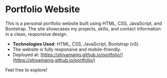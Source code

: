 # Portfolio Website

This is a personal portfolio website built using HTML, CSS, JavaScript, and Bootstrap. The site showcases my projects, skills, and contact information in a clean, responsive design.

- **Technologies Used**: HTML, CSS, JavaScript, Bootstrap (v5).
- The website is fully responsive and mobile-friendly.
- Deployed at: [https://shivamanig.github.io/portfolio/](https://shivamanig.github.io/portfolio/)

Feel free to explore!
